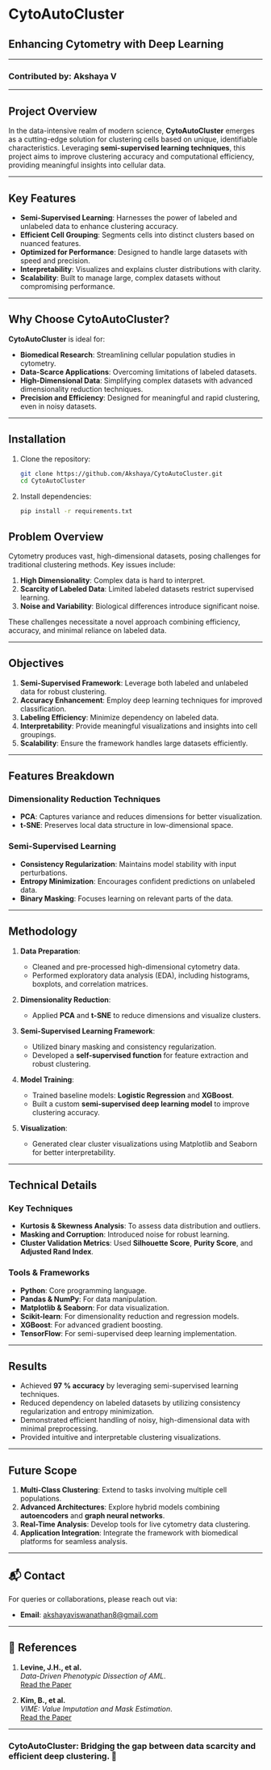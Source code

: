 # CytoAutoCluster 

## Enhancing Cytometry with Deep Learning

---

### Contributed by: **Akshaya V**

---

## Project Overview

In the data-intensive realm of modern science, **CytoAutoCluster** emerges as a cutting-edge solution for clustering cells based on unique, identifiable characteristics. Leveraging **semi-supervised learning techniques**, this project aims to improve clustering accuracy and computational efficiency, providing meaningful insights into cellular data.

---

##  Key Features

- **Semi-Supervised Learning**: Harnesses the power of labeled and unlabeled data to enhance clustering accuracy.
- **Efficient Cell Grouping**: Segments cells into distinct clusters based on nuanced features.
- **Optimized for Performance**: Designed to handle large datasets with speed and precision.
- **Interpretability**: Visualizes and explains cluster distributions with clarity.
- **Scalability**: Built to manage large, complex datasets without compromising performance.

---

## Why Choose CytoAutoCluster?

**CytoAutoCluster** is ideal for:
- **Biomedical Research**: Streamlining cellular population studies in cytometry.
- **Data-Scarce Applications**: Overcoming limitations of labeled datasets.
- **High-Dimensional Data**: Simplifying complex datasets with advanced dimensionality reduction techniques.
- **Precision and Efficiency**: Designed for meaningful and rapid clustering, even in noisy datasets.

---
## Installation
1. Clone the repository:
   ```bash
   git clone https://github.com/Akshaya/CytoAutoCluster.git
   cd CytoAutoCluster
2. Install dependencies:
   ```bash
   pip install -r requirements.txt

##  Problem Overview

Cytometry produces vast, high-dimensional datasets, posing challenges for traditional clustering methods. Key issues include:

1. **High Dimensionality**: Complex data is hard to interpret.
2. **Scarcity of Labeled Data**: Limited labeled datasets restrict supervised learning.
3. **Noise and Variability**: Biological differences introduce significant noise.

These challenges necessitate a novel approach combining efficiency, accuracy, and minimal reliance on labeled data.

---

##  Objectives

1. **Semi-Supervised Framework**: Leverage both labeled and unlabeled data for robust clustering.
2. **Accuracy Enhancement**: Employ deep learning techniques for improved classification.
3. **Labeling Efficiency**: Minimize dependency on labeled data.
4. **Interpretability**: Provide meaningful visualizations and insights into cell groupings.
5. **Scalability**: Ensure the framework handles large datasets efficiently.

---

##  Features Breakdown

### Dimensionality Reduction Techniques
- **PCA**: Captures variance and reduces dimensions for better visualization.
- **t-SNE**: Preserves local data structure in low-dimensional space.

### Semi-Supervised Learning
- **Consistency Regularization**: Maintains model stability with input perturbations.
- **Entropy Minimization**: Encourages confident predictions on unlabeled data.
- **Binary Masking**: Focuses learning on relevant parts of the data.

---

##  Methodology

1. **Data Preparation**:
   - Cleaned and pre-processed high-dimensional cytometry data.
   - Performed exploratory data analysis (EDA), including histograms, boxplots, and correlation matrices.

2. **Dimensionality Reduction**:
   - Applied **PCA** and **t-SNE** to reduce dimensions and visualize clusters.

3. **Semi-Supervised Learning Framework**:
   - Utilized binary masking and consistency regularization.
   - Developed a **self-supervised function** for feature extraction and robust clustering.

4. **Model Training**:
   - Trained baseline models: **Logistic Regression** and **XGBoost**.
   - Built a custom **semi-supervised deep learning model** to improve clustering accuracy.

5. **Visualization**:
   - Generated clear cluster visualizations using Matplotlib and Seaborn for better interpretability.

---

## Technical Details

###  Key Techniques
- **Kurtosis & Skewness Analysis**: To assess data distribution and outliers.
- **Masking and Corruption**: Introduced noise for robust learning.
- **Cluster Validation Metrics**: Used **Silhouette Score**, **Purity Score**, and **Adjusted Rand Index**.

###  Tools & Frameworks
- **Python**: Core programming language.
- **Pandas & NumPy**: For data manipulation.
- **Matplotlib & Seaborn**: For data visualization.
- **Scikit-learn**: For dimensionality reduction and regression models.
- **XGBoost**: For advanced gradient boosting.
- **TensorFlow**: For semi-supervised deep learning implementation.

---

##  Results

- Achieved **97 % accuracy** by leveraging semi-supervised learning techniques.
- Reduced dependency on labeled datasets by utilizing consistency regularization and entropy minimization.
- Demonstrated efficient handling of noisy, high-dimensional data with minimal preprocessing.
- Provided intuitive and interpretable clustering visualizations.

---

##  Future Scope

1. **Multi-Class Clustering**: Extend to tasks involving multiple cell populations.
2. **Advanced Architectures**: Explore hybrid models combining **autoencoders** and **graph neural networks**.
3. **Real-Time Analysis**: Develop tools for live cytometry data clustering.
4. **Application Integration**: Integrate the framework with biomedical platforms for seamless analysis.

---


## 📬 Contact

For queries or collaborations, please reach out via:

- **Email**: [akshayaviswanathan8@gmail.com](mailto:akshayaviswanathan8@gmail.com)

---

## 📜 References

1. **Levine, J.H., et al.**  
   *Data-Driven Phenotypic Dissection of AML*.  
   [Read the Paper](https://www.sciencedirect.com/science/article/pii/S0092867415006376)

2. **Kim, B., et al.**  
   *VIME: Value Imputation and Mask Estimation*.  
   [Read the Paper](https://arxiv.org/pdf/2006.05278)

---

### CytoAutoCluster: Bridging the gap between data scarcity and efficient deep clustering. 🌟
```
